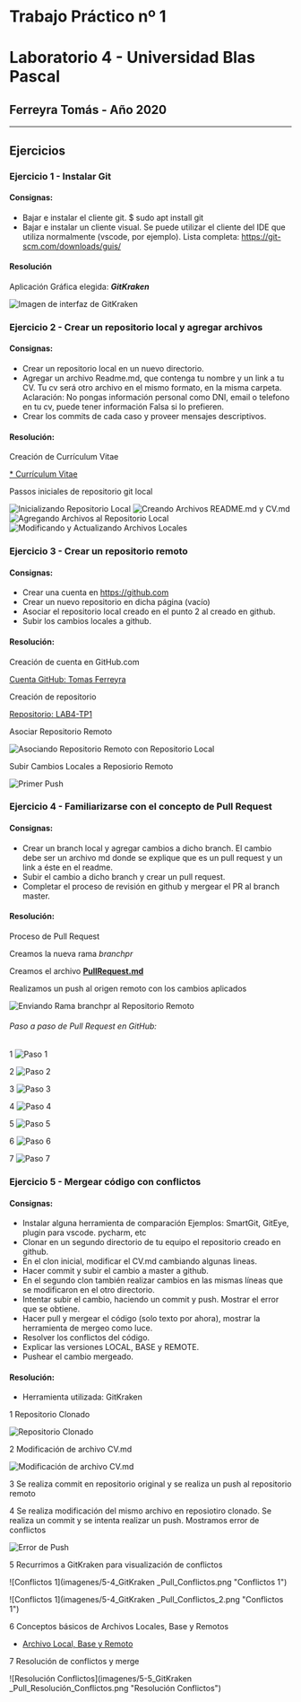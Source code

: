 # Trabajo Práctico nº 1

# Laboratorio 4 - Universidad Blas Pascal

## Ferreyra Tomás - Año 2020

----------------------------------------------

## Ejercicios


### Ejercicio 1 - Instalar Git
#### Consignas:
* Bajar e instalar el cliente git.
    $ sudo apt install git
* Bajar e instalar un cliente visual. Se puede utilizar el cliente del IDE que utiliza normalmente (vscode, por ejemplo).
    Lista completa: https://git-scm.com/downloads/guis/

#### Resolución
	
Aplicación Gráfica elegida: **_GitKraken_**
	
![Imagen de interfaz de GitKraken](imagenes/1_GitKraken.png "Imagen de interfaz de GitKraken")

### Ejercicio 2 - Crear un repositorio local y agregar archivos
#### Consignas:
* Crear un repositorio local en un nuevo directorio.
* Agregar un archivo Readme.md, que contenga tu nombre y un link a tu CV. Tu cv será otro archivo en el mismo formato, en la misma carpeta.
	Aclaración: No pongas información personal como DNI, email o telefono en tu cv, puede tener información Falsa si lo prefieren.
* Crear los commits de cada caso y proveer mensajes descriptivos.

#### Resolución:

Creación de Currículum Vitae
	
[* Currículum Vitae](CV.md)

Passos iniciales de repositorio git local
		
![Inicializando Repositorio Local](imagenes/2-1_Inicializando_repositorio_local.png "Inicializando Repositorio Local")
![Creando Archivos README.md y CV.md](imagenes/2-2_Creando_archivos.png "Creando Archivos README.md y CV.md")
![Agregando Archivos al Repositorio Local](imagenes/2-3_Agregando_archivos_al_repo_local.png "Agregando Archivos al Repositorio Local")
![Modificando y Actualizando Archivos Locales](imagenes/2-4_Actualizacion_de_archivos.png "Modificando y Actualizando Archivos Locales")
	
### Ejercicio 3 - Crear un repositorio remoto
#### Consignas:
* Crear una cuenta en https://github.com
* Crear un nuevo repositorio en dicha página (vacío)
* Asociar el repositorio local creado en el punto 2 al creado en github.
* Subir los cambios locales a github.

#### Resolución:

Creación de cuenta en GitHub.com
	
[Cuenta GitHub: Tomas Ferreyra](https://github.com/tomaslicenciado)
	
Creación de repositorio
	
[Repositorio: LAB4-TP1](https://github.com/tomaslicenciado/LAB4-TP1)
	
Asociar Repositorio Remoto
	
![Asociando Repositorio Remoto con Repositorio Local](imagenes/3-2_Asociar_Repositorio_Remoto.png "Asociando Repositorio Remoto con Repositorio Local")
	
Subir Cambios Locales a Reposiorio Remoto
	
![Primer Push](imagenes/3-3_Primer_Push.png "Primer Push")

### Ejercicio 4 - Familiarizarse con el concepto de Pull Request
#### Consignas:
* Crear un branch local y agregar cambios a dicho branch.
    El cambio debe ser un archivo md donde se explique que es un pull request y un link a éste en el readme.
* Subir el cambio a dicho branch y crear un pull request.
* Completar el proceso de revisión en github y mergear el PR al branch master.

#### Resolución:

Proceso de Pull Request

Creamos la nueva rama *branchpr*

Creamos el archivo **[PullRequest.md](pull_request/PullRequest.md)**

Realizamos un push al origen remoto con los cambios aplicados

![Enviando Rama branchpr al Repositorio Remoto](imagenes/4-1_Push_Nueva_Rama_Pull_Request.png "Enviando Rama branchpr al Repositorio Remoto")

###### Paso a paso de Pull Request en GitHub:

1 ![Paso 1](imagenes/4-2_Pull_Request_GitHub_1.png "Paso 1")


2 ![Paso 2](imagenes/4-2_Pull_Request_GitHub_2.png "Paso 2")


3 ![Paso 3](imagenes/4-2_Pull_Request_GitHub_3.png "Paso 3")


4 ![Paso 4](imagenes/4-2_Pull_Request_GitHub_4.png "Paso 4")


5 ![Paso 5](imagenes/4-2_Pull_Request_GitHub_5.png "Paso 5")


6 ![Paso 6](imagenes/4-2_Pull_Request_GitHub_6.png "Paso 6")


7 ![Paso 7](imagenes/4-2_Pull_Request_GitHub_Master_Completo.png "Paso 7")

### Ejercicio 5 - Mergear código con conflictos
#### Consignas:
* Instalar alguna herramienta de comparación
    Ejemplos: SmartGit, GitEye, plugin para vscode. pycharm, etc
* Clonar en un segundo directorio de tu equipo el repositorio creado en github.
* En el clon inicial, modificar el CV.md cambiando algunas lineas.
* Hacer commit y subir el cambio a master a github.
* En el segundo clon también realizar cambios en las mismas líneas que se modificaron en el otro directorio.
* Intentar subir el cambio, haciendo un commit y push. Mostrar el error que se obtiene.
* Hacer pull y mergear el código (solo texto por ahora), mostrar la herramienta de mergeo como luce.
* Resolver los conflictos del código.
* Explicar las versiones LOCAL, BASE y REMOTE.
* Pushear el cambio mergeado.

#### Resolución:

* Herramienta utilizada: GitKraken

1 Repositorio Clonado

![Repositorio Clonado](imagenes/5-1_Repositorio_Clonado.png "Repositorio Clonado")

2 Modificación de archivo CV.md

![Modificación de archivo CV.md]( imagenes/5-2_Modificado_Archivo_CV_Original.png "Modificación de archivo CV.md")

3 Se realiza commit en repositorio original y se realiza un push al repositorio remoto

4 Se realiza modificación del mismo archivo en reposiotiro clonado. Se realiza un commit y se intenta realizar un push. Mostramos error de conflictos

![Error de Push](imagenes/5-3_Error_Push.png "Error de Push")

5 Recurrimos a GitKraken para visualización de conflictos

![Conflictos 1](imagenes/5-4_GitKraken _Pull_Conflictos.png "Conflictos 1")

![Conflictos 1](imagenes/5-4_GitKraken _Pull_Conflictos_2.png "Conflictos 1")

6 Conceptos básicos de Archivos Locales, Base y Remotos

* [Archivo Local, Base y Remoto](lbr/LoclaBaseRemoto.md)

7 Resolución de conflictos y merge

![Resolución Conflictos](imagenes/5-5_GitKraken _Pull_Resolución_Conflictos.png "Resolución Conflictos")


